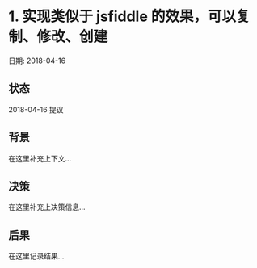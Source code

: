 # 1. 实现类似于 jsfiddle 的效果，可以复制、修改、创建

日期: 2018-04-16

## 状态

2018-04-16 提议

## 背景

在这里补充上下文...

## 决策

在这里补充上决策信息...

## 后果

在这里记录结果...
